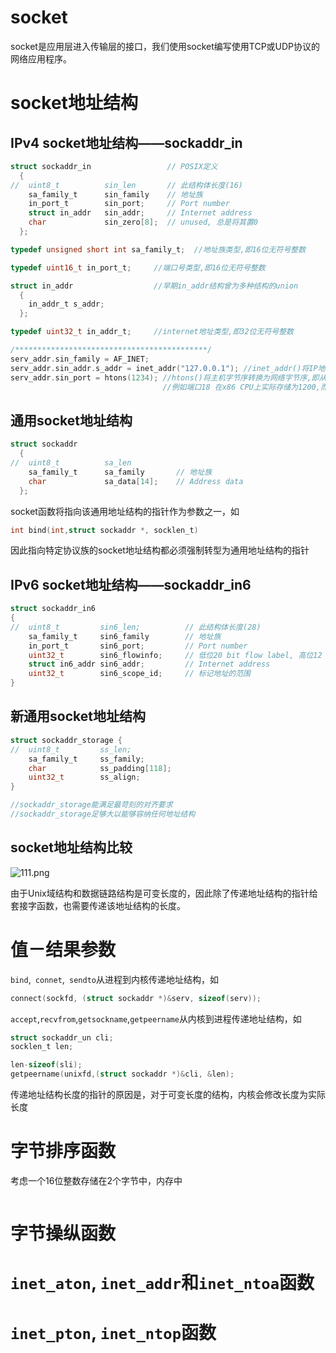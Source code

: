 # socket

socket是应用层进入传输层的接口，我们使用socket编写使用TCP或UDP协议的网络应用程序。





# socket地址结构

## IPv4 socket地址结构——sockaddr_in

```c
struct sockaddr_in                 // POSIX定义
  {
//  uint8_t          sin_len       // 此结构体长度(16)     
    sa_family_t      sin_family    // 地址族
    in_port_t        sin_port;	   // Port number
    struct in_addr   sin_addr;     // Internet address
	char             sin_zero[8];  // unused, 总是将其置0
  };

typedef unsigned short int sa_family_t;  //地址族类型,即16位无符号整数

typedef uint16_t in_port_t;     //端口号类型,即16位无符号整数

struct in_addr                  //早期in_addr结构曾为多种结构的union
  {
    in_addr_t s_addr;
  };

typedef uint32_t in_addr_t;     //internet地址类型,即32位无符号整数

/*******************************************/
serv_addr.sin_family = AF_INET;
serv_addr.sin_addr.s_addr = inet_addr("127.0.0.1"); //inet_addr()将IP地址字符串转换为in_addr_t类型
serv_addr.sin_port = htons(1234); //htons()将主机字节序转换为网络字节序,即从小端模式转换为大端模式
                                  //例如端口18 在x86 CPU上实际存储为1200,而在报文中为0012


```



## 通用socket地址结构

```c
struct sockaddr
  {
//  uint8_t          sa_len    
    sa_family_t      sa_family       // 地址族
    char             sa_data[14];	 // Address data
  };
```

socket函数将指向该通用地址结构的指针作为参数之一，如

```c
int bind(int,struct sockaddr *, socklen_t)
```

因此指向特定协议族的socket地址结构都必须强制转型为通用地址结构的指针



## IPv6 socket地址结构——sockaddr_in6

```c
struct sockaddr_in6
{
//  uint8_t         sin6_len;          // 此结构体长度(28)
    sa_family_t     sin6_family        // 地址族
    in_port_t       sin6_port;		   // Port number
    uint32_t        sin6_flowinfo;     // 低位20 bit flow label, 高位12 bit保留
    struct in6_addr sin6_addr;         // Internet address
	uint32_t        sin6_scope_id;     // 标记地址的范围
}
```



## 新通用socket地址结构

```c
struct sockaddr_storage {
//  uint8_t         ss_len;
    sa_family_t     ss_family;
    char            ss_padding[118];
    uint32_t        ss_align;
}

//sockaddr_storage能满足最苛刻的对齐要求
//sockaddr_storage足够大以能够容纳任何地址结构
```



## socket地址结构比较

![111.png](https://i.loli.net/2020/08/07/4dqrwleMtP8J3EC.png)

由于Unix域结构和数据链路结构是可变长度的，因此除了传递地址结构的指针给套接字函数，也需要传递该地址结构的长度。





# 值－结果参数

`bind`,` connet`,` sendto`从进程到内核传递地址结构，如

```c
connect(sockfd, (struct sockaddr *)&serv, sizeof(serv));
```

`accept`,`recvfrom`,`getsockname`,`getpeername`从内核到进程传递地址结构，如

```c
struct sockaddr_un cli;
socklen_t len;

len-sizeof(sli);
getpeername(unixfd,(struct sockaddr *)&cli, &len);
```

传递地址结构长度的指针的原因是，对于可变长度的结构，内核会修改长度为实际长度





# 字节排序函数

考虑一个16位整数存储在2个字节中，内存中





```c

```





# 字节操纵函数





# `inet_aton`, `inet_addr`和`inet_ntoa`函数





# `inet_pton`, `inet_ntop`函数

